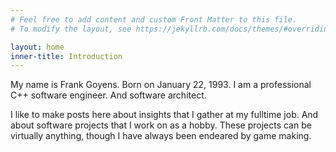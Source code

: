 ```yaml
---
# Feel free to add content and custom Front Matter to this file.
# To modify the layout, see https://jekyllrb.com/docs/themes/#overriding-theme-defaults

layout: home
inner-title: Introduction
---
```


My name is Frank Goyens. Born on January 22, 1993. I am a professional C++ software engineer. And software architect.

I like to make posts here about insights that I gather at my fulltime job. And about software projects that I work on as a hobby. These projects can be virtually anything, though I have always been endeared by game making.


